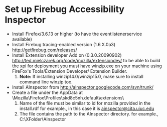 # Set up Firebug Accessibility Inspector #

  * Install Firefox/3.6.13 or higher (to have the eventlistenerservice available)
  * Install Firebug tracing-enabled version (1.6.X.0a3) http://getfirebug.com/releases/
  * Install Extension developer Add on (0.3.0.20090902) http://ted.mielczarek.org/code/mozilla/extensiondev/ to be able to build the xpi for deployment you must have winzip.exe on your machine using FireFox's Tools/Extension Developer/ Extension Builder.
    1. **Note:** If installing winzip14.0/winzip15.0, make sure to install command line winzip too.
  * Install AInspector from http://ainspector.googlecode.com/svn/trunk/
  * Create a file under the AppData at \Mozilla\Firefox\Profiles\skd8c5nh.default\extensions\
    1. Name of the file must be similar to id for mozilla provided in the install.rdf for example., in this case it is ainspector@cita.uiuc.edu
    1. The file contains the path to the AInspector directory.          for example., C:\XFolder\AInspector
